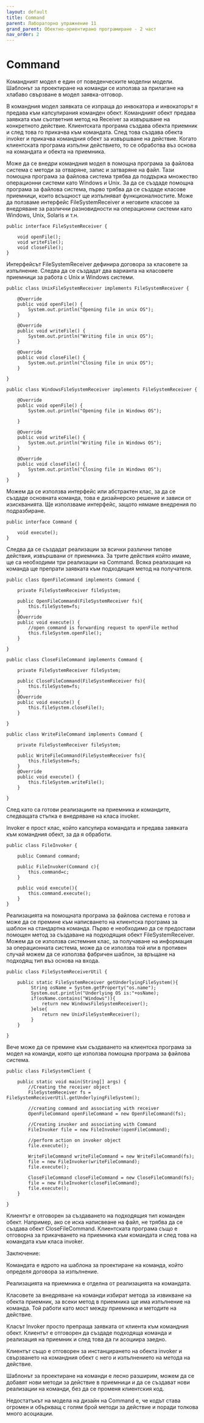 ```yaml
---
layout: default
title: Command
parent: Лабораторно упражнение 11
grand_parent: Обектно-ориентирано програмиране - 2 част
nav_order: 2
---
```


# Command

Командният модел е един от поведенческите моделни модели. Шаблонът за проектиране на команди се използва за прилагане на хлабаво свързване в модел заявка-отговор.

В командния модел заявката се изпраща до инвокатора и инвокаторът я предава към капсулирания команден обект. Командният обект предава заявката към съответния метод на Receiver за извършване на конкретното действие. Клиентската програма създава обекта приемник и след това го прикачва към командата. След това създава обекта invoker и прикачва командния обект за извършване на действие. Когато клиентската програма изпълни действието, то се обработва въз основа на командата и обекта на приемника.

Може да се внедри командния модел в помощна програма за файлова система с методи за отваряне, запис и затваряне на файл. Тази помощна програма за файлова система трябва да поддържа множество операционни системи като Windows и Unix. За да се създаде помощна програма за файлова система, първо трябва да се създаде класове приемници, които всъщност ще изпълняват функционалностите. Може да ползваме интерфейс FileSystemReceiver и неговите класове за внедряване за различни разновидности на операционни системи като Windows, Unix, Solaris и т.н.

```
public interface FileSystemReceiver {

	void openFile();
	void writeFile();
	void closeFile();
}
```

Интерфейсът FileSystemReceiver дефинира договора за класовете за изпълнение. Следва да се създадат два варианта на класовете приемници за работа с Unix и Windows системи.

```
public class UnixFileSystemReceiver implements FileSystemReceiver {

	@Override
	public void openFile() {
		System.out.println("Opening file in unix OS");
	}

	@Override
	public void writeFile() {
		System.out.println("Writing file in unix OS");
	}

	@Override
	public void closeFile() {
		System.out.println("Closing file in unix OS");
	}

}
```

```
public class WindowsFileSystemReceiver implements FileSystemReceiver {

	@Override
	public void openFile() {
		System.out.println("Opening file in Windows OS");
		
	}

	@Override
	public void writeFile() {
		System.out.println("Writing file in Windows OS");
	}

	@Override
	public void closeFile() {
		System.out.println("Closing file in Windows OS");
	}
}
```

Можем да се използва интерфейс или абстрактен клас, за да се създаде основната команда, това е дизайнерско решение и зависи от изискванията. Ще използваме интерфейс, защото нямаме внедрения по подразбиране.

```
public interface Command {

	void execute();
}
```

Следва да се създадат реализации за всички различни типове действия, извършвани от приемника. За трите действия който имаме, ще са необходими три реализации на Command. Всяка реализация на команда ще препрати заявката към подходящия метод на получателя.

```
public class OpenFileCommand implements Command {

	private FileSystemReceiver fileSystem;
	
	public OpenFileCommand(FileSystemReceiver fs){
		this.fileSystem=fs;
	}
	@Override
	public void execute() {
		//open command is forwarding request to openFile method
		this.fileSystem.openFile();
	}

}
```

```
public class CloseFileCommand implements Command {

	private FileSystemReceiver fileSystem;
	
	public CloseFileCommand(FileSystemReceiver fs){
		this.fileSystem=fs;
	}
	@Override
	public void execute() {
		this.fileSystem.closeFile();
	}

}
```

```
public class WriteFileCommand implements Command {

	private FileSystemReceiver fileSystem;
	
	public WriteFileCommand(FileSystemReceiver fs){
		this.fileSystem=fs;
	}
	@Override
	public void execute() {
		this.fileSystem.writeFile();
	}

}
```

След като са готови реализациите на приемника и командите, следващата стъпка е внедряване на класа invoker.

Invoker е прост клас, който капсулира командата и предава заявката към командния обект, за да я обработи.

```
public class FileInvoker {

	public Command command;
	
	public FileInvoker(Command c){
		this.command=c;
	}
	
	public void execute(){
		this.command.execute();
	}
}
```

Реализацията на помощната програма за файлова система е готова и може да се премине към написването на клиентска програма за шаблон на стандартна команда. Първо е необходимо да се предостави помощен метод за създаване на подходящия обект FileSystemReceiver. Можем да се използва системния клас, за получаване на информация за операционната система, може да се използва той или в противен случай можем да се използва фабричен шаблон, за връщане  на подходящ тип въз основа на входа.

```
public class FileSystemReceiverUtil {
	
	public static FileSystemReceiver getUnderlyingFileSystem(){
		 String osName = System.getProperty("os.name");
		 System.out.println("Underlying OS is:"+osName);
		 if(osName.contains("Windows")){
			 return new WindowsFileSystemReceiver();
		 }else{
			 return new UnixFileSystemReceiver();
		 }
	}
	
}
```

Вече може да се премине към създаването на клиентска програма за модел на команди, която ще използва помощна програма за файлова система.

```
public class FileSystemClient {

	public static void main(String[] args) {
		//Creating the receiver object
		FileSystemReceiver fs = FileSystemReceiverUtil.getUnderlyingFileSystem();
		
		//creating command and associating with receiver
		OpenFileCommand openFileCommand = new OpenFileCommand(fs);
		
		//Creating invoker and associating with Command
		FileInvoker file = new FileInvoker(openFileCommand);
		
		//perform action on invoker object
		file.execute();
		
		WriteFileCommand writeFileCommand = new WriteFileCommand(fs);
		file = new FileInvoker(writeFileCommand);
		file.execute();
		
		CloseFileCommand closeFileCommand = new CloseFileCommand(fs);
		file = new FileInvoker(closeFileCommand);
		file.execute();
	}

}
```

Клиентът е отговорен за създаването на подходящия тип команден обект. Например, ако се иска написвеане на файл, не трябва да се създава обект CloseFileCommand. Клиентската програма също е отговорна за прикачването на приемника към командата и след това на командата към класа invoker.

Заключение:

Командата е ядрото на шаблона за проектиране на команда, който определя договора за изпълнение.

Реализацията на приемника е отделна от реализацията на командата.

Класовете за внедряване на команди избират метода за извикване на обекта приемник, за всеки метод в приемника ще има изпълнение на команда. Той работи като мост между приемника и методите на действие.

Класът Invoker просто препраща заявката от клиента към командния обект. Клиентът е отговорен да създаде подходяща команда и реализация на приемник и след това да ги асоциира заедно.

Клиентът също е отговорен за инстанцирането на обекта invoker и свързването на командния обект с него и изпълнението на метода на действие.

Шаблонът за проектиране на команди е лесно разширим, можем да се добавят нови методи за действие в приемници и да се създават нови реализации на команди, без да се променя клиентския код.

Недостатъкът на модела на дизайн на Command е, че кодът става огромен и объркващ с голям брой методи за действие и поради толкова много асоциации.
